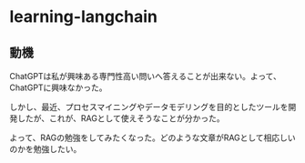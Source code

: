 # learning-langchain

## 動機

ChatGPTは私が興味ある専門性高い問いへ答えることが出来ない。よって、ChatGPTに興味なかった。

しかし、最近、プロセスマイニングやデータモデリングを目的としたツールを開発したが、これが、RAGとして使えそうなことが分かった。

よって、RAGの勉強をしてみたくなった。どのような文章がRAGとして相応しいのかを勉強したい。


